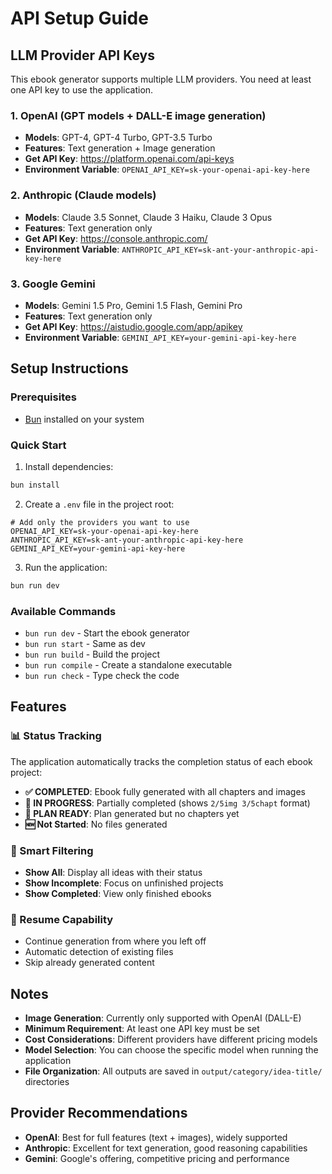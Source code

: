 # API Setup Guide

## LLM Provider API Keys

This ebook generator supports multiple LLM providers. You need at least one API key to use the application.

### 1. OpenAI (GPT models + DALL-E image generation)
- **Models**: GPT-4, GPT-4 Turbo, GPT-3.5 Turbo
- **Features**: Text generation + Image generation
- **Get API Key**: https://platform.openai.com/api-keys
- **Environment Variable**: `OPENAI_API_KEY=sk-your-openai-api-key-here`

### 2. Anthropic (Claude models)
- **Models**: Claude 3.5 Sonnet, Claude 3 Haiku, Claude 3 Opus
- **Features**: Text generation only
- **Get API Key**: https://console.anthropic.com/
- **Environment Variable**: `ANTHROPIC_API_KEY=sk-ant-your-anthropic-api-key-here`

### 3. Google Gemini
- **Models**: Gemini 1.5 Pro, Gemini 1.5 Flash, Gemini Pro
- **Features**: Text generation only
- **Get API Key**: https://aistudio.google.com/app/apikey
- **Environment Variable**: `GEMINI_API_KEY=your-gemini-api-key-here`

## Setup Instructions

### Prerequisites
- [Bun](https://bun.sh/) installed on your system

### Quick Start

1. Install dependencies:
```bash
bun install
```

2. Create a `.env` file in the project root:
```env
# Add only the providers you want to use
OPENAI_API_KEY=sk-your-openai-api-key-here
ANTHROPIC_API_KEY=sk-ant-your-anthropic-api-key-here
GEMINI_API_KEY=your-gemini-api-key-here
```

3. Run the application:
```bash
bun run dev
```

### Available Commands

- `bun run dev` - Start the ebook generator
- `bun run start` - Same as dev
- `bun run build` - Build the project
- `bun run compile` - Create a standalone executable
- `bun run check` - Type check the code

## Features

### 📊 Status Tracking
The application automatically tracks the completion status of each ebook project:

- **✅ COMPLETED**: Ebook fully generated with all chapters and images
- **🔄 IN PROGRESS**: Partially completed (shows `2/5img 3/5chapt` format)
- **📝 PLAN READY**: Plan generated but no chapters yet
- **🆕 Not Started**: No files generated

### 🎯 Smart Filtering
- **Show All**: Display all ideas with their status
- **Show Incomplete**: Focus on unfinished projects
- **Show Completed**: View only finished ebooks

### 🔄 Resume Capability
- Continue generation from where you left off
- Automatic detection of existing files
- Skip already generated content

## Notes

- **Image Generation**: Currently only supported with OpenAI (DALL-E)
- **Minimum Requirement**: At least one API key must be set
- **Cost Considerations**: Different providers have different pricing models
- **Model Selection**: You can choose the specific model when running the application
- **File Organization**: All outputs are saved in `output/category/idea-title/` directories

## Provider Recommendations

- **OpenAI**: Best for full features (text + images), widely supported
- **Anthropic**: Excellent for text generation, good reasoning capabilities
- **Gemini**: Google's offering, competitive pricing and performance 